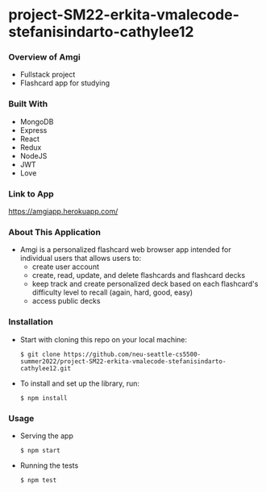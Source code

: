 # project-SM22-erkita-vmalecode-stefanisindarto-cathylee12

### Overview of Amgi
* Fullstack project
* Flashcard app for studying

### Built With
* MongoDB
* Express
* React
* Redux
* NodeJS
* JWT
* Love

### Link to App
https://amgiapp.herokuapp.com/

### About This Application
* Amgi is a personalized flashcard web browser app intended for individual users that allows users to:
  * create user account 
  * create, read, update, and delete flashcards and flashcard decks
  * keep track and create personalized deck based on each flashcard's difficulty level to recall (again, hard, good, easy)
  * access public decks

### Installation
* Start with cloning this repo on your local machine:

  `$ git clone https://github.com/neu-seattle-cs5500-summer2022/project-SM22-erkita-vmalecode-stefanisindarto-cathylee12.git`

* To install and set up the library, run:

  `$ npm install`

### Usage
* Serving the app
  
  `$ npm start`

* Running the tests

  `$ npm test`
